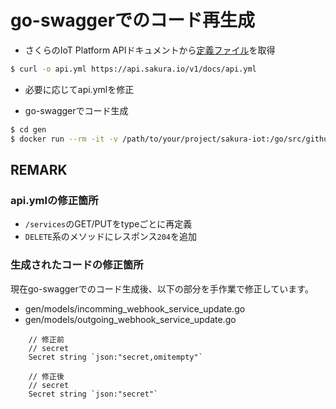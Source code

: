 # go-swaggerでのコード再生成

- さくらのIoT Platform APIドキュメントから[定義ファイル](https://api.sakura.io/v1/docs/api.yml)を取得

```bash
$ curl -o api.yml https://api.sakura.io/v1/docs/api.yml
```

- 必要に応じてapi.ymlを修正

- go-swaggerでコード生成

```bash
$ cd gen
$ docker run --rm -it -v /path/to/your/project/sakura-iot:/go/src/github.com/yamamoto-febc/sakura-iot -w /go/src/github.com/yamamoto-febc/sakura-iot/gen quay.io/goswagger/swagger generate client -f ../misc/api.yml -A sakuraIoT
```

## REMARK

### api.ymlの修正箇所

- `/services`のGET/PUTをtypeごとに再定義
- `DELETE`系のメソッドにレスポンス`204`を追加

### 生成されたコードの修正箇所

現在go-swaggerでのコード生成後、以下の部分を手作業で修正しています。

- gen/models/incomming_webhook_service_update.go
- gen/models/outgoing_webhook_service_update.go

```
    // 修正前
	// secret
	Secret string `json:"secret,omitempty"`
```

```
    // 修正後
	// secret
	Secret string `json:"secret"`
```